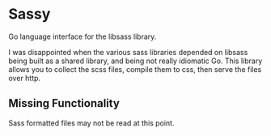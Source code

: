 Sassy
======

Go language interface for the libsass library.

I was disappointed when the various sass libraries depended on 
libsass being built as a shared library, and being not really
idiomatic Go. This library allows you to collect the scss files,
compile them to css, then serve the files over http.

Missing Functionality
---------------------

Sass formatted files may not be read at this point.
